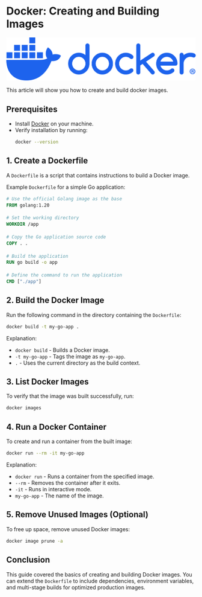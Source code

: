 # Docker: Creating and Building Images
![Webserver Illustration](/static/img/docker-logo-blue.png)

This article will show you how to create and build docker images.
## Prerequisites

- Install [Docker](https://docs.docker.com/get-docker/) on your machine.
- Verify installation by running:
  ```sh
  docker --version
  ```

## 1. Create a Dockerfile

A `Dockerfile` is a script that contains instructions to build a Docker image.

Example `Dockerfile` for a simple Go application:

```Dockerfile
# Use the official Golang image as the base
FROM golang:1.20

# Set the working directory
WORKDIR /app

# Copy the Go application source code
COPY . .

# Build the application
RUN go build -o app

# Define the command to run the application
CMD ["./app"]
```

## 2. Build the Docker Image

Run the following command in the directory containing the `Dockerfile`:

```sh
docker build -t my-go-app .
```

Explanation:
- `docker build` - Builds a Docker image.
- `-t my-go-app` - Tags the image as `my-go-app`.
- `.` - Uses the current directory as the build context.

## 3. List Docker Images

To verify that the image was built successfully, run:

```sh
docker images
```

## 4. Run a Docker Container

To create and run a container from the built image:

```sh
docker run --rm -it my-go-app
```

Explanation:
- `docker run` - Runs a container from the specified image.
- `--rm` - Removes the container after it exits.
- `-it` - Runs in interactive mode.
- `my-go-app` - The name of the image.

## 5. Remove Unused Images (Optional)

To free up space, remove unused Docker images:

```sh
docker image prune -a
```

## Conclusion

This guide covered the basics of creating and building Docker images. You can extend the `Dockerfile` to include dependencies, environment variables, and multi-stage builds for optimized production images.
